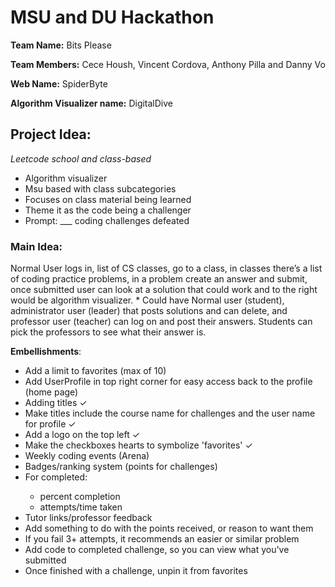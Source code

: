 <h1> MSU and DU Hackathon </h1>

<strong>Team Name:</strong> Bits Please
<p>
<strong>Team Members:</strong> Cece Housh, Vincent Cordova, Anthony Pilla and Danny Vo
</p>
<p>
<strong>Web Name:</strong> SpiderByte
</p>
<p>
<strong>Algorithm Visualizer name:</strong> DigitalDive
</p>
<p>
<h2><strong>Project Idea:</strong></h2> </p>
<p>
<em> Leetcode school and class-based </em>
    <ul>     
    <li> Algorithm visualizer </li>
    <li> Msu based with class subcategories </li>
    <li> Focuses on class material being learned </li>
    <li> Theme it as the code being a challenger </li>
    <li> Prompt: ___ coding challenges defeated </li> 
    </ul>

</p>
<p>
<h3><strong>Main Idea:</strong></h3> Normal User logs in, list of CS classes, go to a class, in classes there’s a list of coding practice problems, in a problem create an answer and submit, once submitted user can look at a solution that could work and to the right would be algorithm visualizer. 
    * Could have Normal user (student), administrator user (leader) that posts solutions and can delete, and professor user (teacher) can log on and post their answers. Students can pick the professors to see what their answer is.
</p>
 
    
<strong>Embellishments</strong>: 
<ul>
    <li> Add a limit to favorites (max of 10) </li>
    <li> Add UserProfile in top right corner for easy access back to the profile (home page) </li>
    <li> Adding titles <span>&#10003;</span> </li>
    <li> Make titles include the course name for challenges and the user name for profile <span>&#10003;</span> </li>
    <li> Add a logo on the top left <span>&#10003;</span> </li>
    <li> Make the checkboxes hearts to symbolize 'favorites' <span>&#10003;</span> </li>
    <li> Weekly coding events (Arena) </li>
    <li> Badges/ranking system (points for challenges) </li>
    <li> For completed: </li>
    <ul>
        <li> percent completion </li>
        <li> attempts/time taken </li>
    </ul>
    <li> Tutor links/professor feedback </li>
    <li> Add something to do with the points received, or reason to want them </li>
    <li> If you fail 3+ attempts, it recommends an easier or similar problem </li>
    <li> Add code to completed challenge, so you can view what you've submitted </li>
    <li> Once finished with a challenge, unpin it from favorites </li>
</ul>
